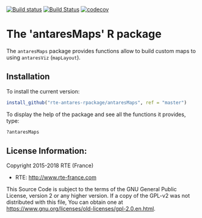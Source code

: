 [![Build status](https://ci.appveyor.com/api/projects/status/cfjgghysd82xb99c?svg=true)](https://ci.appveyor.com/project/rte-antares-rpackage/antaresmaps)
[![Build Status](https://travis-ci.org/rte-antares-rpackage/antaresMaps.svg?branch=master)](https://travis-ci.org/rte-antares-rpackage/antaresMaps)
[![codecov](https://codecov.io/gh/rte-antares-rpackage/antaresMaps/branch/master/graph/badge.svg)](https://codecov.io/gh/rte-antares-rpackage/antaresMaps)

# The 'antaresMaps' R package

The `antaresMaps` package provides functions allow to build custom maps to using `antaresViz` (`mapLayout`).

## Installation


To install the current version:

```r
install_github("rte-antares-rpackage/antaresMaps", ref = "master")
```

To display the help of the package and see all the functions it provides, type:
  
  
```r 
?antaresMaps
```

## License Information:

Copyright 2015-2018 RTE (France)

* RTE: http://www.rte-france.com

This Source Code is subject to the terms of the GNU General Public License, version 2 or any higher version. If a copy of the GPL-v2 was not distributed with this file, You can obtain one at https://www.gnu.org/licenses/old-licenses/gpl-2.0.en.html.